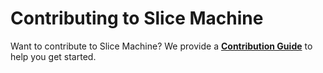 # Contributing to Slice Machine

Want to contribute to Slice Machine? We provide a **[Contribution Guide](https://www.slicemachine.dev/documentation/contributing)** to help you get started.
